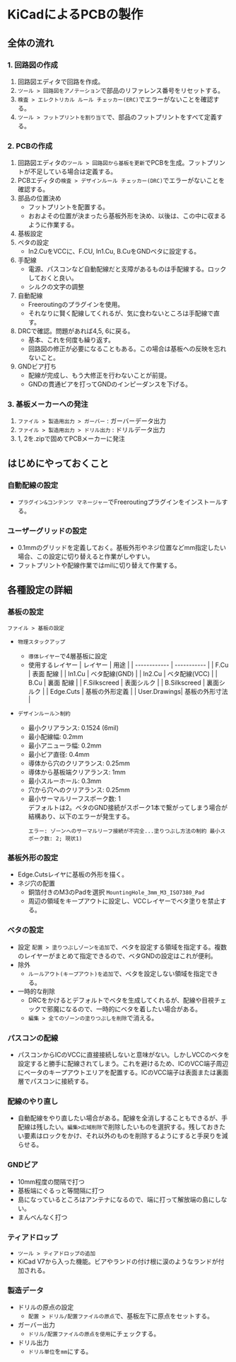 # KiCadによるPCBの製作

## 全体の流れ
### 1. 回路図の作成
1. 回路図エディタで回路を作成。
2. `ツール > 回路図をアノテーション`で部品のリファレンス番号をリセットする。
3. `検査 > エレクトリカル ルール チェッカー(ERC)`でエラーがないことを確認する。
4. `ツール > フットプリントを割り当て`で、部品のフットプリントをすべて定義する。

### 2. PCBの作成
1. 回路図エディタの`ツール > 回路図から基板を更新`でPCBを生成。フットプリントが不足している場合は定義する。
2. PCBエディタの`検査 > デザインルール チェッカー(DRC)`でエラーがないことを確認する。
3. 部品の位置決め
   - フットプリントを配置する。
   - おおよその位置が決まったら基板外形を決め、以後は、この中に収まるように作業する。
4. 基板設定
5. ベタの設定
   - In2.CuをVCCに、F.CU, In1.Cu, B.CuをGNDベタに設定する。
6. 手配線
   - 電源、パスコンなど自動配線だと支障があるものは手配線する。ロックしておくと良い。
   - シルクの文字の調整
7. 自動配線
   - Freeroutingのプラグインを使用。
   - それなりに賢く配線してくれるが、気に食わないところは手配線で直す。
8.  DRCで確認。問題があれば4,5, 6に戻る。
    - 基本、これを何度も繰り返す。
    - 回路図の修正が必要になることもある。この場合は基板への反映を忘れないこと。
9. GNDビア打ち
    - 配線が完成し、もう大修正を行わないことが前提。
    - GNDの貫通ビアを打ってGNDのインピーダンスを下げる。

### 3. 基板メーカーへの発注
1. `ファイル > 製造用出力 > ガーバー` : ガーバーデータ出力
2. `ファイル > 製造用出力 > ドリル出力` : ドリルデータ出力
3. 1, 2を.zipで固めてPCBメーカーに発注


## はじめにやっておくこと
### 自動配線の設定
  - `プラグイン&コンテンツ マネージャー`でFreeroutingプラグインをインストールする。

### ユーザーグリッドの設定
  - 0.1mmのグリッドを定義しておく。基板外形やネジ位置などmm指定したい場合、この設定に切り替えると作業がしやすい。
  - フットプリントや配線作業ではmilに切り替えて作業する。

## 各種設定の詳細
### 基板の設定
`ファイル > 基板の設定`
- `物理スタックアップ`
  - `導体レイヤー`で4層基板に設定
  - 使用するレイヤー
    | レイヤー      | 用途         |
    | ------------ | ----------- |
    | F.Cu         | 表面 配線     |
    | In1.Cu       | ベタ配線(GND) |
    | In2.Cu       | ベタ配線(VCC) |
    | B.Cu         | 裏面 配線     |
    | F.Silkscreed | 表面シルク    |
    | B.Silkscreed | 裏面シルク    |
    | Edge.Cuts    | 基板の外形定義 |
    | User.Drawings| 基板の外形寸法 |

- `デザインルール＞制約`
  - 最小クリアランス: 0.1524 (6mil)
  - 最小配線幅: 0.2mm
  - 最小アニューラ幅: 0.2mm
  - 最小ビア直径: 0.4mm
  - 導体から穴のクリアランス: 0.25mm
  - 導体から基板端クリアランス: 1mm
  - 最小スルーホール: 0.3mm
  - 穴から穴へのクリアランス: 0.25mm
  - 最小サーマルリーフスポーク数: 1  
    デフォルトは2。ベタのGND接続がスポーク1本で繋がってしまう場合が結構あり、以下のエラーが発生する。
    ```
    エラー: ゾーンへのサーマルリーフ接続が不完全...塗りつぶし方法の制約 最小スポーク数: 2; 現状1)
    ```

### 基板外形の設定
- Edge.Cutsレイヤに基板の外形を描く。
- ネジ穴の配置
  - 銅箔付きのM3のPadを選択 `MountingHole_3mm_M3_ISO7380_Pad`
  - 周辺の領域をキープアウトに設定し、VCCレイヤーでベタ塗りを禁止する。

### ベタの設定
- 設定
  `配置 > 塗りつぶしゾーンを追加`で、ベタを設定する領域を指定する。複数のレイヤーがまとめて指定できるので、ベタGNDの設定はこれが便利。
- 除外
  - `ルールアウト(キープアウト)を追加`で、ベタを設定しない領域を指定できる。
- 一時的な削除
  - DRCをかけるとデフォルトでベタを生成してくれるが、配線や目視チェックで邪魔になるので、一時的にベタを着したい場合がある。
  - `編集 > 全てのゾーンの塗りつぶしを削除`で消える。

### パスコンの配線
- パスコンからICのVCCに直接接続しないと意味がない。しかしVCCのベタを設定すると勝手に配線されてしまう。これを避けるため、ICのVCC端子周辺にベータのキープアウトエリアを配置する。ICのVCC端子は表面または裏面層でパスコンに接続する。

### 配線のやり直し
- 自動配線をやり直したい場合がある。配線を全消しすることもできるが、手配線は残したい。`編集>広域削除`で削除したいものを選択する。残しておきたい要素はロックをかけ、それ以外のものを削除するようにすると手戻りを減らせる。

### GNDビア
- 10mm程度の間隔で打つ
- 基板端にぐるっと等間隔に打つ
- 島になっているところはアンテナになるので、端に打って解放端の島にしない。
- まんべんなく打つ

### ティアドロップ
- `ツール > ティアドロップの追加`
- KiCad V7から入った機能。ビアやランドの付け根に涙のようなランドが付加される。

### 製造データ
- ドリルの原点の設定
  - `配置 > ドリル/配置ファイルの原点`で、基板左下に原点をセットする。
- ガーバー出力
    - `ドリル/配置ファイルの原点を使用`にチェックする。
- ドリル出力
  - `ドリル単位`を`mm`にする。

